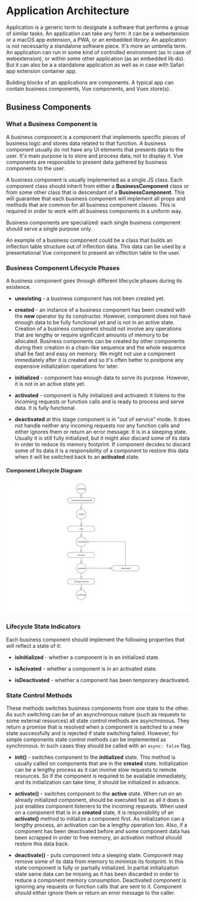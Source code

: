 # Application Architecture

Application is a generic term to designate a software that performs a group of similar tasks. An application can take
any form: it can be a webextension or a macOS app extension, a PWA, or an embedded library. An application is not
necessarily a standalone software piece. It's more an umbrella term. An application can run in some kind of controlled 
environment (as in case of webextension), or within some other application (as an embedded lib do). But it can also 
be a a standalone application as well as in case with Safari app extension container app.

Building blocks of an applications are components. A typical app can contain business components, Vue components, and
Vuex store(s).


## Business Components

### What a Business Component is

A business component is a component that implements specific pieces of business logic and stores data related to that
function. A business component usually do not have any UI elements that presents data to the user. It's main purpose 
is to store and process data, not to display it. Vue components are responsible to present data gathered by business
components to the user.

A business component is usually implemented as a single JS class. Each component class should inherit from either a 
**BusinessComponent** class or from some other class that is descendant of a **BusinessComponent**. This will
guarantee that each business component will implement all props and methods that are common for all business
component classes. This is required in order to work with all business components in a uniform way.

Business components are specialized: each single business component should serve a single purpose only.

An example of a business component could be a class that builds an inflection table structure out of inflection data.
This data can be used by a presentational Vue component to present an inflection table to the user.

### Business Component Lifecycle Phases

A business component goes through different lifecycle phases during its existence.

* **unexisting** - a business component has not been created yet.

* **created** - an instance of a business component has been created with the **new** operator by its constructor. 
However, component does not have enough data to be fully functional yet and is not in an active state. Creation of a 
business component should not involve any operations that are lengthy or require significant amounts of memory to be
allocated. Business components can be created by other components during their creation in a chain-like sequence 
and the whole sequence shall be fast and easy on memory. We might not use a component immediately after it is 
created and so it's often better to postpone any expensive initialization operations for later.

* **initialized** - component has enough data to serve its purpose. However, it is not in an active state yet.

* **activated** - component is fully initialized and activated: it listens to the incoming requests or function calls 
and is ready to process and serve data. It is fully functional.

* **deactivated** at this stage component is in "out of service" mode. It does not handle neither any incoming requests 
nor any function calls and either ignores them or return an error message. It is in a sleeping state. Usually it is still
fully initialized, but it might also discard some of its data in order to reduce its memory footprint. If component 
decides to discard some of its data it is a responsibility of a component to restore this data when it will be switched 
back to an **activated** state.

#### Component Lifecycle Diagram

![Component Lifecycle Diagram](component-architecture/business-component-lifecycle.svg)

### Lifecycle State Indicators

Each business component should implement the following properties that will reflect a state of it:

* **isInitialized** - whether a component is in an initialized state.

* **isAcivated** - whether a component is in an activated state.

* **isDeactivated** - whether a component has been temporary deactivated.

### State Control Methods

These methods switches business components from one state to the other. As such switching can be of an asynchronous
nature (such as requests to some external resources) all state control methods are asynchronous. They return a promise
that is resolved when a component is switched to a new state successfully and is rejected if state switching failed.
However, for simple components state control methods can be implemented as synchronous. In such cases they
should be called with an `async: false` flag.

* **init()** - switches component to the **initialized** state. This method is usually called on components that
are in the **created** state. Initialization can be a lengthy process as it can involve slow requests to remote
resources. So if the component is required to be available immediately, and its initialization can take time, 
it should be initialized in advance.

* **activate()** - switches component to the **active** state. When run on an already initialized component, should 
be executed fast as all it does is just enables component listeners to the incoming requests. When used
on a component that is in a **created** state, it is responsibility of an **activate()** method to initialize a component
first. As initialization can a lengthy process, an activation can be a lengthy operation too. Also, if a component has 
been deactivated before and some component data has been scrapped in order to free memory, an activation method should
restore this data back.

* **deactivate()** - puts component into a sleeping state. Component may remove some of its data from memory
to minimize its footprint. In this state component is fully or partially initialized.  In partial initialization state
same data can be missing as it has been discarded in order to reduce a component memory consumption. Deactivated
component is ignoring any requests or function calls that are sent to it. Component should either ignore them or 
return an error message to the caller.
